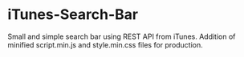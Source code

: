 # iTunes-Search-Bar
Small and simple search bar using REST API from iTunes.
Addition of minified script.min.js and style.min.css files for production. 
